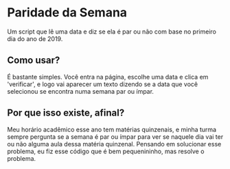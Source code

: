 # Paridade da Semana
Um script que lê uma data e diz se ela é par ou não com base no primeiro dia do ano de 2019.

## Como usar?
 É bastante simples. Você entra na página, escolhe uma data e clica em 'verificar', e logo vai aparecer um texto dizendo se a data que você selecionou se encontra numa semana par ou ímpar.

## Por que isso existe, afinal? 
 Meu horário acadêmico esse ano tem matérias quinzenais, e minha turma sempre pergunta se a semana é par ou ímpar para ver se naquele dia vai ter ou não alguma aula dessa matéria quinzenal. Pensando em solucionar esse problema, eu fiz esse código que é bem pequenininho, mas resolve o problema.
